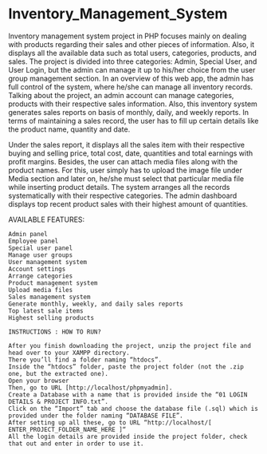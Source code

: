# Inventory_Management_System

Inventory management system project in PHP focuses mainly on dealing with products regarding their sales and other pieces of information. 
Also, it displays all the available data such as total users, categories, products, and sales.
The project is divided into three categories: Admin, Special User, and User Login, but the admin can manage it up to his/her choice from
the user group management section. In an overview of this web app, the admin has full control of the system, where he/she can manage all 
inventory records. Talking about the project, an admin account can manage categories, products with their respective sales information.
Also, this inventory system generates sales reports on basis of monthly, daily, and weekly reports. In terms of maintaining a sales
record, the user has to fill up certain details like the product name, quantity and date.

Under the sales report, it displays all the sales item with their respective buying and selling price, total cost, date, quantities and 
total earnings with profit margins. Besides, the user can attach media files along with the product names. For this, user simply has to 
upload the image file under Media section and later on, he/she must select that particular media file while inserting product details.
The system arranges all the records systematically with their respective categories. The admin dashboard displays top recent product sales 
with their highest amount of quantities.


AVAILABLE FEATURES:

    Admin panel
    Employee panel
    Special user panel
    Manage user groups
    User management system
    Account settings
    Arrange categories
    Product management system
    Upload media files
    Sales management system
    Generate monthly, weekly, and daily sales reports
    Top latest sale items
    Highest selling products
    
    INSTRUCTIONS : HOW TO RUN?

    After you finish downloading the project, unzip the project file and head over to your XAMPP directory.
    There you’ll find a folder naming “htdocs”.
    Inside the “htdocs” folder, paste the project folder (not the .zip one, but the extracted one).
    Open your browser
    Then, go to URL [http://localhost/phpmyadmin].
    Create a Database with a name that is provided inside the “01 LOGIN DETAILS & PROJECT INFO.txt”.
    Click on the “Import” tab and choose the database file (.sql) which is provided under the folder naming “DATABASE FILE”.
    After setting up all these, go to URL “http://localhost/[ ENTER_PROJECT_FOLDER_NAME_HERE ]“
    All the login details are provided inside the project folder, check that out and enter in order to use it.

